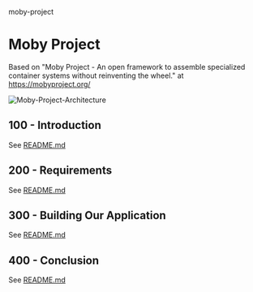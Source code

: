 moby-project
# Moby Project

Based on "Moby Project - An open framework to assemble specialized container systems without reinventing the wheel." at https://mobyproject.org/

![Moby-Project-Architecture](https://github.com/vanHeemstraSystems/moby-project/assets/1499433/7cba844c-436d-4f86-bddc-5fb59238c1b3)

## 100 - Introduction

See [README.md](./100/README.md)

## 200 - Requirements

See [README.md](./200/README.md)

## 300 - Building Our Application

See [README.md](./300/README.md)

## 400 - Conclusion

See [README.md](./400/README.md)
